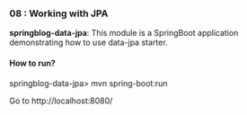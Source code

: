 ### 08 : Working with JPA

**springblog-data-jpa**: This module is a SpringBoot application demonstrating how to use data-jpa starter.

#### How to run?

springblog-data-jpa> mvn spring-boot:run

Go to http://localhost:8080/
